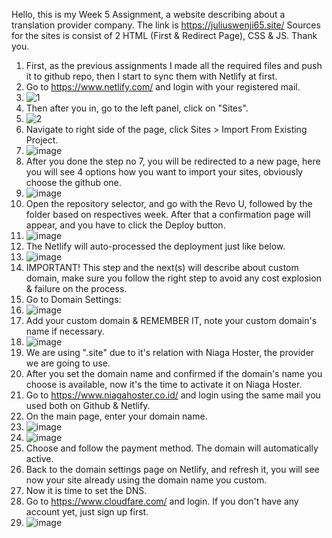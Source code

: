 Hello, this is my Week 5 Assignment, a website describing about a translation provider company. The link is https://juliuswenji65.site/ Sources for the sites is consist of 2 HTML (First & Redirect Page), CSS & JS. Thank you.
1. First, as the previous assignments I made all the required files and push it to github repo, then I start to sync them with Netlify at first.
2. Go to https://www.netlify.com/ and login with your registered mail.
3. ![1](https://github.com/RevoU-FSSE-2/week-5-julzwenji/assets/135611712/fd16f766-05af-4a87-a607-8f2b93e03b23)
4. Then after you in, go to the left panel, click on "Sites".
5. ![2](https://github.com/RevoU-FSSE-2/week-5-julzwenji/assets/135611712/56ec7f39-5e11-4185-9c42-49bccfd8fff0)
6. Navigate to right side of the page, click Sites > Import From Existing Project.
7. ![image](https://github.com/RevoU-FSSE-2/week-5-julzwenji/assets/135611712/498701a6-3693-4de7-9a12-7b200aad8a4b)
8. After you done the step no 7, you will be redirected to a new page, here you will see 4 options how you want to import your sites, obviously choose the github one.
9. ![image](https://github.com/RevoU-FSSE-2/week-5-julzwenji/assets/135611712/8413042f-24a0-48f1-8553-90be8255c1cb)
10. Open the repository selector, and go with the Revo U, followed by the folder based on respectives week. After that a confirmation page will appear, and you have to click the Deploy button.
11. ![image](https://github.com/RevoU-FSSE-2/week-5-julzwenji/assets/135611712/d282f61d-7d19-451c-bf00-351fee142354)
12. The Netlify will auto-processed the deployment just like below.
13. ![image](https://github.com/RevoU-FSSE-2/week-5-julzwenji/assets/135611712/3f7e9a11-38c1-4056-877b-3df0c09611a6)
14. IMPORTANT! This step and the next(s) will describe about custom domain, make sure you follow the right step to avoid any cost explosion & failure on the process.
15. Go to Domain Settings:
16. ![image](https://github.com/RevoU-FSSE-2/week-5-julzwenji/assets/135611712/c199bf30-fa59-43b4-ac53-62b11896dc56)
17. Add your custom domain & REMEMBER IT, note your custom domain's name if necessary.
18. ![image](https://github.com/RevoU-FSSE-2/week-5-julzwenji/assets/135611712/a6e63997-92ab-4205-a3a7-359a88c7038f)
19. We are using ".site" due to it's relation with Niaga Hoster, the provider we are going to use.
20. After you set the domain name and confirmed if the domain's name you choose is available, now it's the time to activate it on Niaga Hoster.
21. Go to https://www.niagahoster.co.id/ and login using the same mail you used both on Github & Netlify.
22. On the main page, enter your domain name.
23. ![image](https://github.com/RevoU-FSSE-2/week-5-julzwenji/assets/135611712/4492ee62-1aad-4140-8711-ca8d904545fd)
24. ![image](https://github.com/RevoU-FSSE-2/week-5-julzwenji/assets/135611712/1cf0e1b3-96d3-49e8-bd6e-cbc7e39b4fff)
25. Choose and follow the payment method. The domain will automatically active.
26. Back to the domain settings page on Netlify, and refresh it, you will see now your site already using the domain name you custom.
27. Now it is time to set the DNS.
28. Go to https://www.cloudfare.com/ and login. If you don't have any account yet, just sign up first.
29. ![image](https://github.com/RevoU-FSSE-2/week-5-julzwenji/assets/135611712/bd290fe1-732f-4fb8-9b5d-53a2c99cb70e)










